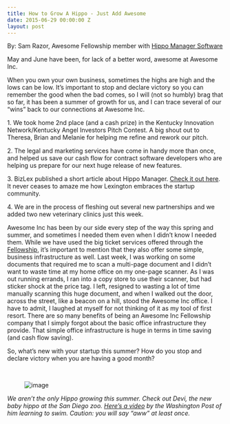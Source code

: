 ```yaml
---
title: How to Grow A Hippo - Just Add Awesome
date: 2015-06-29 00:00:00 Z
layout: post
---
```

 
<p>By: Sam Razor, Awesome Fellowship member with <a href="http://hippomanager.com/" target="_blank">Hippo Manager Software</a></p><p>May and June have been, for lack of a better word, awesome at Awesome Inc.  <br/></p><p>When you own your own business, sometimes the highs are high and the lows can be low. It’s important to stop and declare victory so you can remember the good when the bad comes, so I will (not so humbly) brag that so far, it has been a summer of growth for us, and I can trace several of our “wins” back to our connections at Awesome Inc.  </p><p>1. We took home 2nd place (and a cash prize) in the Kentucky Innovation Network/Kentucky Angel Investors Pitch Contest.  A big shout out to Theresa, Brian and Melanie for helping me refine and rework our pitch.</p><p>2. The legal and marketing services have come in handy more than once, and helped us save our cash flow for contract software developers who are helping us prepare for our next huge release of new features.</p><p>3. BizLex published a short article about Hippo Manager.  <a href="http://bizlex.com/2015/06/local-company-makes-a-splash-in-veterinary-world-with-hippo-manager/" target="_blank">Check it out here</a>.  It never ceases to amaze me how Lexington embraces the startup community.  </p><p>4. We are in the process of fleshing out several new partnerships and we added two new veterinary clinics just this week.</p><p>Awesome Inc has been by our side every step of the way this spring and summer, and sometimes I needed them even when I didn’t know I needed them.  While we have used the big ticket services offered through the <a href="http://fellowship.awesomeinc.org/" target="_blank">Fellowship</a>, it’s important to mention that they also offer some simple, business infrastructure as well.  Last week, I was working on some documents that required me to scan a multi-page document and I didn’t want to waste time at my home office on my one-page scanner.  As I was out running errands, I ran into a copy store to use their scanner, but had sticker shock at the price tag.  I left, resigned to wasting a lot of time manually scanning this huge document, and when I walked out the door, across the street, like a beacon on a hill, stood the Awesome Inc office.  I have to admit, I laughed at myself for not thinking of it as my tool of first resort.  There are so many benefits of being an Awesome Inc Fellowship company that I simply forgot about the basic office infrastructure they provide.  That simple office infrastructure is huge in terms in time saving (and cash flow saving).</p><p>So, what’s new with your startup this summer?  How do you stop and declare victory when you are having a good month?</p><p><br/></p><figure data-orig-width="844" data-orig-height="475" class="tmblr-full"><img src="https://66.media.tumblr.com/99b907bc470dc85d8118a2731414ae28/tumblr_inline_nqpve7YvCB1spm8pc_540.png" alt="image" data-orig-width="844" data-orig-height="475"/></figure><p><i>We aren’t the only Hippo growing this summer.  Check out Devi, the new baby hippo at the San </i><i>Diego zoo.  <a href="http://www.washingtonpost.com/posttv/national/meet-san-diegos-new-baby-hippo/2015/05/22/4c8007ec-008f-11e5-8c77-bf274685e1df_video.html" target="_blank">Here’s a video</a> by the Washington Post of him learning to swim.  Caution: you will say “aww” </i><i>at least once.</i></p>
